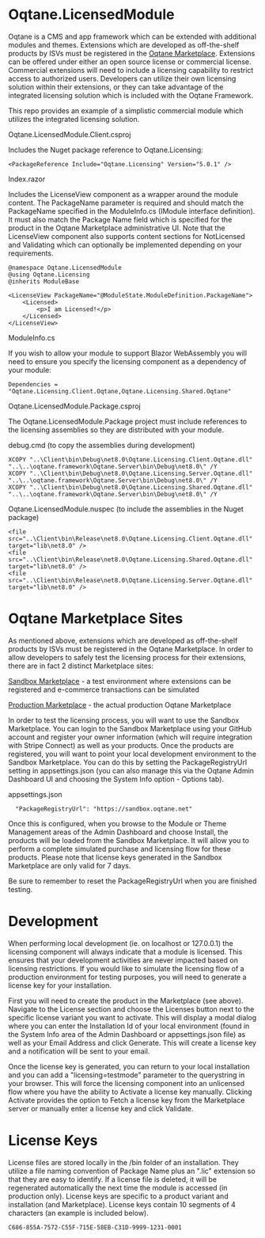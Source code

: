 # Oqtane.LicensedModule

Oqtane is a CMS and app framework which can be extended with additional modules and themes. Extensions which are developed as off-the-shelf products by ISVs must be registered in the [Oqtane Marketplace](https://www.oqtane.net). Extensions can be offered under either an open source license or commercial license. Commercial extensions will need to include a licensing capability to restrict access to authorized users. Developers can utilize their own licensing solution within their extensions, or they can take advantage of the integrated licensing solution which is included with the Oqtane Framework. 

This repo provides an example of a simplistic commercial module which utilizes the integrated licensing solution.

Oqtane.LicensedModule.Client.csproj 

Includes the Nuget package reference to Oqtane.Licensing:

```
<PackageReference Include="Oqtane.Licensing" Version="5.0.1" />
```

Index.razor

Includes the LicenseView component as a wrapper around the module content. The PackageName parameter is required and should match the PackageName specified in the ModuleInfo.cs (IModule interface definition). It must also match the Package Name field which is specified for the product in the Oqtane Marketplace administrative UI. Note that the LicenseView component also supports content sections for NotLicensed and Validating which can optionally be implemented depending on your requirements.

```
@namespace Oqtane.LicensedModule
@using Oqtane.Licensing
@inherits ModuleBase

<LicenseView PackageName="@ModuleState.ModuleDefinition.PackageName">
    <Licensed>
        <p>I am Licensed!</p>
    </Licensed>
</LicenseView>
```

ModuleInfo.cs

If you wish to allow your module to support Blazor WebAssembly you will need to ensure you specify the licensing component as a dependency of your module:

```
Dependencies = "Oqtane.Licensing.Client.Oqtane,Oqtane.Licensing.Shared.Oqtane"
```

Oqtane.LicensedModule.Package.csproj

The Oqtane.LicensedModule.Package project must include references to the licensing assemblies so they are distributed with your module. 

debug.cmd (to copy the assemblies during development)

```
XCOPY "..\Client\bin\Debug\net8.0\Oqtane.Licensing.Client.Oqtane.dll" "..\..\oqtane.framework\Oqtane.Server\bin\Debug\net8.0\" /Y
XCOPY "..\Client\bin\Debug\net8.0\Oqtane.Licensing.Server.Oqtane.dll" "..\..\oqtane.framework\Oqtane.Server\bin\Debug\net8.0\" /Y
XCOPY "..\Client\bin\Debug\net8.0\Oqtane.Licensing.Shared.Oqtane.dll" "..\..\oqtane.framework\Oqtane.Server\bin\Debug\net8.0\" /Y
```

Oqtane.LicensedModule.nuspec (to include the assemblies in the Nuget package)

```
<file src="..\Client\bin\Release\net8.0\Oqtane.Licensing.Client.Oqtane.dll" target="lib\net8.0" /> 
<file src="..\Client\bin\Release\net8.0\Oqtane.Licensing.Shared.Oqtane.dll" target="lib\net8.0" />
<file src="..\Client\bin\Release\net8.0\Oqtane.Licensing.Server.Oqtane.dll" target="lib\net8.0" />
```

# Oqtane Marketplace Sites

As mentioned above, extensions which are developed as off-the-shelf products by ISVs must be registered in the Oqtane Marketplace. In order to allow developers to safely test the licensing process for their extensions, there are in fact 2 distinct Marketplace sites:

[Sandbox Marketplace](https://sandbox.oqtane.net) - a test environment where extensions can be registered and e-commerce transactions can be simulated

[Production Marketplace](https://www.oqtane.net) - the actual production Oqtane Marketplace

In order to test the licensing process, you will want to use the Sandbox Marketplace. You can login to the Sandbox Marketplace using your GitHub account and register your owner information (which will require integration with Stripe Connect) as well as your products. Once the products are registered, you will want to point your local development environment to the Sandbox Marketplace. You can do this by setting the PackageRegistryUrl setting in appsettings.json (you can also manage this via the Oqtane Admin Dashboard UI and choosing the System Info option - Options tab).

appsettings.json

```
  "PackageRegistryUrl": "https://sandbox.oqtane.net"
```

Once this is configured, when you browse to the Module or Theme Management areas of the Admin Dashboard and choose Install, the products will be loaded from the Sandbox Marketplace. It will allow you to perform a complete simulated purchase and licensing flow for these products. Please note that license keys generated in the Sandbox Marketplace are only valid for 7 days.

Be sure to remember to reset the PackageRegistryUrl when you are finished testing.

# Development 

When performing local development (ie. on localhost or 127.0.0.1) the licensing component will always indicate that a module is licensed. This ensures that your development activities are never impacted based on licensing restrictions. If you would like to simulate the licensing flow of a production environment for testing purposes, you will need to generate a license key for your installation.

First you will need to create the product in the Marketplace (see above). Navigate to the License section and choose the Licenses button next to the specific license variant you want to activate. This will display a modal dialog where you can enter the Installation Id of your local environment (found in the System Info area of the Admin Dashboard or appsettings.json file) as well as your Email Address and click Generate. This will create a license key and a notification will be sent to your email.

Once the license key is generated, you can return to your local installation and you can add a "licensing=testmode" parameter to the querystring in your browser. This will force the licensing component into an unlicensed flow where you have the ability to Activate a license key manually. Clicking Activate provides the option to Fetch a license key from the Marketplace server or manually enter a license key and click Validate.

# License Keys

License files are stored locally in the /bin folder of an installation. They utilize a file naming convention of Package Name plus an ".lic" extension so that they are easy to identify. If a license file is deleted, it will be regenerated automatically the next time the module is accessed (in production only). License keys are specific to a product variant and installation (and Marketplace). License keys contain 10 segments of 4 characters (an example is included below).

```
C686-855A-7572-C55F-715E-58EB-C31D-9999-1231-0001
```


